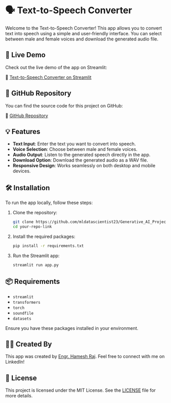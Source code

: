 # 🗣️ Text-to-Speech Converter

Welcome to the Text-to-Speech Converter! This app allows you to convert text into speech using a simple and user-friendly interface. You can select between male and female voices and download the generated audio file.

## 🚀 Live Demo

Check out the live demo of the app on Streamlit:

🔗 [Text-to-Speech Converter on Streamlit](https://text-to-speech-chatbot.streamlit.app/)

## 📂 GitHub Repository

You can find the source code for this project on GitHub:

🔗 [GitHub Repository](https://github.com/mldatascientist23/Generative_AI_Projects)

## 💡 Features

- **Text Input**: Enter the text you want to convert into speech.
- **Voice Selection**: Choose between male and female voices.
- **Audio Output**: Listen to the generated speech directly in the app.
- **Download Option**: Download the generated audio as a WAV file.
- **Responsive Design**: Works seamlessly on both desktop and mobile devices.

## 🛠️ Installation

To run the app locally, follow these steps:

1. Clone the repository:

    ```bash
    git clone https://github.com/mldatascientist23/Generative_AI_Projects.git
    cd your-repo-link
    ```

2. Install the required packages:

    ```bash
    pip install -r requirements.txt
    ```

3. Run the Streamlit app:

    ```bash
    streamlit run app.py
    ```

## 📦 Requirements

- `streamlit`
- `transformers`
- `torch`
- `soundfile`
- `datasets`

Ensure you have these packages installed in your environment.

## 🧑‍💻 Created By

This app was created by [Engr. Hamesh Raj](https://www.linkedin.com/in/datascientisthameshraj/). Feel free to connect with me on LinkedIn!

## 📝 License

This project is licensed under the MIT License. See the [LICENSE](LICENSE) file for more details.